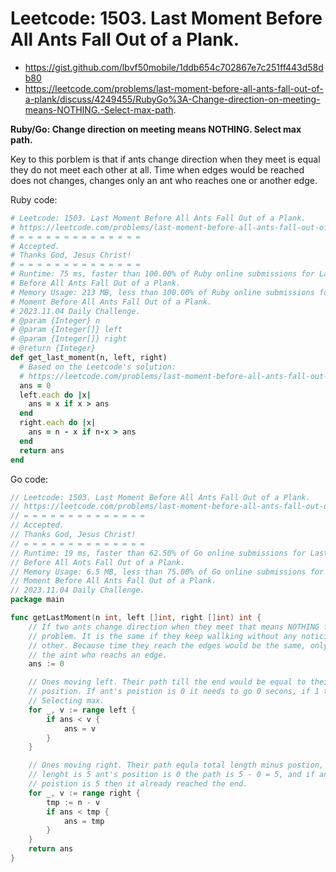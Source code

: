 # Leetcode: 1503. Last Moment Before All Ants Fall Out of a Plank.

- https://gist.github.com/lbvf50mobile/1ddb654c702867e7c251ff443d58db80
- https://leetcode.com/problems/last-moment-before-all-ants-fall-out-of-a-plank/discuss/4249455/RubyGo%3A-Change-direction-on-meeting-means-NOTHING.-Select-max-path.

**Ruby/Go: Change direction on meeting means NOTHING. Select max path.**

Key to this porblem is that if ants change direction when they meet is equal
they do not meet each other at all. Time when edges would be reached does not
changes, changes only an ant who reaches one or another edge.

Ruby code:
```Ruby
# Leetcode: 1503. Last Moment Before All Ants Fall Out of a Plank.
# https://leetcode.com/problems/last-moment-before-all-ants-fall-out-of-a-plank/
# = = = = = = = = = = = = = =
# Accepted.
# Thanks God, Jesus Christ!
# = = = = = = = = = = = = = =
# Runtime: 75 ms, faster than 100.00% of Ruby online submissions for Last Moment
# Before All Ants Fall Out of a Plank.
# Memory Usage: 213 MB, less than 100.00% of Ruby online submissions for Last
# Moment Before All Ants Fall Out of a Plank.
# 2023.11.04 Daily Challenge.
# @param {Integer} n
# @param {Integer[]} left
# @param {Integer[]} right
# @return {Integer}
def get_last_moment(n, left, right)
  # Based on the Leetcode's solution:
  # https://leetcode.com/problems/last-moment-before-all-ants-fall-out-of-a-plank/solution/
  ans = 0
  left.each do |x|
    ans = x if x > ans
  end
  right.each do |x|
    ans = n - x if n-x > ans
  end
  return ans
end
```

Go code:
```Go
// Leetcode: 1503. Last Moment Before All Ants Fall Out of a Plank.
// https://leetcode.com/problems/last-moment-before-all-ants-fall-out-of-a-plank/
// = = = = = = = = = = = = = =
// Accepted.
// Thanks God, Jesus Christ!
// = = = = = = = = = = = = = =
// Runtime: 19 ms, faster than 62.50% of Go online submissions for Last Moment
// Before All Ants Fall Out of a Plank.
// Memory Usage: 6.5 MB, less than 75.00% of Go online submissions for Last
// Moment Before All Ants Fall Out of a Plank.
// 2023.11.04 Daily Challenge.
package main

func getLastMoment(n int, left []int, right []int) int {
	// If two ants change direction when they meet that means NOTHING for the
	// problem. It is the same if they keep wallking without any noticing each
	// other. Because time they reach the edges would be the same, only changes
	// the aint who reachs an edge.
	ans := 0

	// Ones moving left. Their path till the end would be equal to their start
	// position. If ant's poistion is 0 it needs to go 0 secons, if 1 then 1.
	// Selecting max.
	for _, v := range left {
		if ans < v {
			ans = v
		}
	}

	// Ones moving right. Their path equla total length minus postion, if total
	// lenght is 5 ant's position is 0 the path is 5 - 0 = 5, and if ant's
	// poistion is 5 then it already reached the end.
	for _, v := range right {
		tmp := n - v
		if ans < tmp {
			ans = tmp
		}
	}
	return ans
}
```
